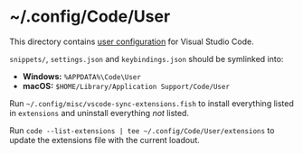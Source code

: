 # ~/.config/Code/User

This directory contains [user configuration][vs] for Visual Studio Code.

[vs]: https://code.visualstudio.com/docs/getstarted/settings

`snippets/`, `settings.json` and `keybindings.json` should be symlinked into:

- **Windows:** `%APPDATA%\Code\User`
- **macOS:**   `$HOME/Library/Application Support/Code/User`

Run `~/.config/misc/vscode-sync-extensions.fish` to install everything listed 
in `extensions` and uninstall everything _not_ listed.

Run `code --list-extensions | tee ~/.config/Code/User/extensions` to update the
extensions file with the current loadout.
